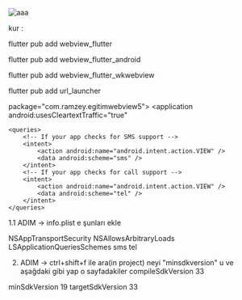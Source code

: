 ![aaa](https://user-images.githubusercontent.com/21096087/230883107-f2ec893c-492c-4ee5-9456-9605f1eed341.png)


kur : 

flutter pub add webview_flutter

flutter pub add webview_flutter_android

flutter pub add webview_flutter_wkwebview

flutter pub add url_launcher


package="com.ramzey.egitimwebview5">
<uses-permission android:name="android.permission.INTERNET" />
<application
    android:usesCleartextTraffic="true"
<!-- Provide required visibility configuration for API level 30 and above -->
    <queries>
        <!-- If your app checks for SMS support -->
        <intent>
            <action android:name="android.intent.action.VIEW" />
            <data android:scheme="sms" />
        </intent>
        <!-- If your app checks for call support -->
        <intent>
            <action android:name="android.intent.action.VIEW" />
            <data android:scheme="tel" />
        </intent>
    </queries>
</manifest>


1.1 ADIM -> info.plist e şunları ekle

<key>NSAppTransportSecurity</key>
 <dict>
 <key>NSAllowsArbitraryLoads</key><true/>
</dict>
<key>LSApplicationQueriesSchemes</key>
<array>
  <string>sms</string>
  <string>tel</string>
</array>



2. ADIM ->  ctrl+shift+f ile ara(in project) neyi "minsdkversion" u ve aşağdaki gibi yap o sayfadakiler
compileSdkVersion 33

minSdkVersion 19
targetSdkVersion 33

